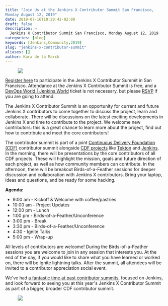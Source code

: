 ```yaml
---
title: "Join Us at the Jenkins X Contributor Summit San Francisco,
Monday August 12, 2019"
date: 2019-07-16T10:20:42-02:00
draft: false
description: >
  Jenkins X Contributor Summit San Francisco, Monday August 12, 2019
categories: [blog]
keywords: [Jenkins,Community,2019]
slug: "jenkins-x-contributor-summit"
aliases: []
author: Kara de la Marck
---
```


<figure>
<img src="/images/old-Jenkins-x-Contributor-Summit.png"/>
</figure>

[Register here](https://www.eventbrite.com/e/jenkins-x-contributor-summit-2019-san-francisco-tickets-65105473223) to participate in the Jenkins X Contributor Summit in San Francisco. Attendance at the Jenkins X Contributor Summit is free, and a [DevOps World | Jenkins World](https://www.cloudbees.com/devops-world/san-francisco) ticket is not necessary, but please [RSVP](https://www.eventbrite.com/e/jenkins-x-contributor-summit-2019-san-francisco-tickets-65105473223) if you are going to attend.

The Jenkins X Contributor Summit is an opportunity for current and future Jenkins X contributors to come together to discuss the project, learn and collaborate. There will be discussions on the latest exciting developments in Jenkins X and time to contribute to the project. We welcome new contributors: this is a great chance to learn more about the project, find out how to contribute and meet the core contributors!

The contributor summit is part of a joint [Continuous Delivery Foundation (CDF)](https://cd.foundation/) contributor summit alongside [CDF projects](https://thenewstack.io/continuous-delivery-foundation-launches-with-jenkins-jenkins-x-spinnaker-tekton/) like [Tekton](https://github.com/tektoncd) and [Jenkins](https://jenkins.io/). In the morning, there will be presentations by the core contributors of all CDF projects. These will highlight the mission, goals and future direction of each project, as well as how community members can contribute. In the afternoon, there will be breakout Birds-of-a-Feather sessions for deeper discussion and collaboration with Jenkins X contributors. Bring your laptop, ideas and questions, and be ready for some hacking.

**Agenda:**

* 9:00 am - Kickoff & Welcome with coffee/pastries
* 10:00 am - Project Updates
* 12:00 pm - Lunch
* 1:00 pm - Birds-of-a-Feather/Unconference
* 3:00 pm - Break
* 3:30 pm - Birds-of-a-Feather/Unconference
* 4:30 - Ignite Talks
* 5:00 pm - Wrap-up

All levels of contributors are welcome! During the Birds-of-a-Feather sessions you are welcome to join in any session that interests you. At the end of the day, if you would like to share what you have learned or worked on, there will be Ignite lightning talks. After the summit, all attendees will be invited to a contributor appreciation social event.

We've had [a fantastic time at past contributor summits](https://jenkins.io/blog/2018/10/18/contributor-summit-summary/), focused on Jenkins, and look forward to seeing you at this year's Jenkins X Contributor Summit as part of a bigger, broader CDF contributor summit.

<figure>
<img src="/images/contributor_summit_sf.jpg"/>
</figure>
